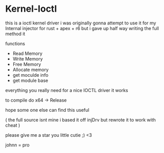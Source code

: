 # Kernel-Ioctl


this is a ioctl kernel driver i was originally gonna attempt to use it for my Internal injector for rust + apex + r6 but i gave up half way writing the full method it 



functions

- Read Memory
- Write Memory
- Free Memory
- Allocate memory
- get moculde info
- get module base


everything you really need for a nice IOCTL driver it works 



to compile do x64 -> Release



hope some one else can find this useful 

( the full source isnt mine i based it off injDrv but rewrote it to work with cheat ) 



please give me a star you little cutie ;) <3 



johnn = pro

